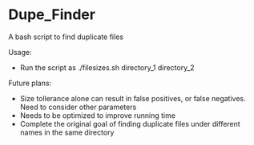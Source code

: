 # Dupe_Finder
A bash script to find duplicate files

Usage:
  - Run the script as ./filesizes.sh directory_1 directory_2

Future plans:
  - Size tollerance alone can result in false positives, or false negatives. Need to consider other parameters
  - Needs to be optimized to improve running time
  - Complete the original goal of finding duplicate files under different names in the same directory